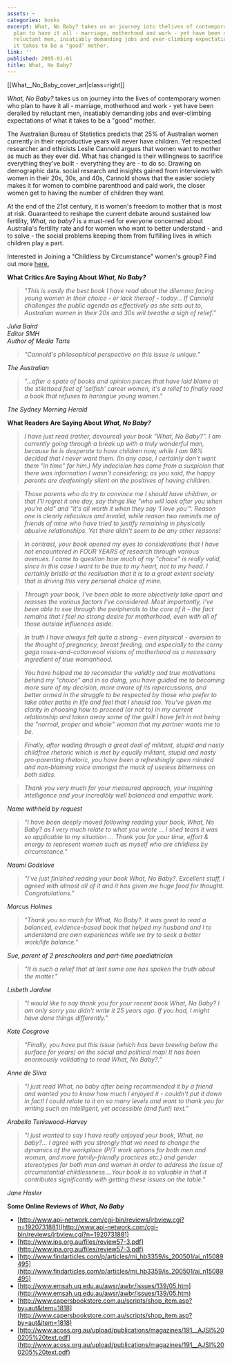 ```yaml
---
assets: ~
categories: books
excerpt: What, No Baby? takes us on journey into thelives of contemporary women who
  plan to have it all - marriage, motherhood and work - yet have been derailed by
  reluctant men, insatiably demanding jobs and ever-climbing expectations of what
  it takes to be a "good" mother.
link: ''
published: 2005-01-01
title: What, No Baby?
---
```

[[What__No_Baby_cover_art|class=right]] 

*What, No Baby?* takes us on journey into the lives of contemporary women who plan to have it all - marriage, motherhood and work - yet have been derailed by reluctant men, insatiably demanding jobs and ever-climbing expectations of what it takes to be a "good" mother.

The Australian Bureau of Statistics predicts that 25% of Australian women currently in their reproductive years will never have children. Yet respected researcher and ethicists Leslie Cannold argues that women want to mother as much as they ever did. What has changed is their willingness to sacrifice everything they've built - everything they are - to do so. Drawing on demographic data. social research and insights gained from interviews with women in their 20s, 30s, and 40s, Cannold shows that the easier society makes it for women to combine parenthood and paid work, the closer women get to having the number of children they want.

At the end of the 21st century, it is women's freedom to mother that is most at risk. Guaranteed to reshape the current debate around sustained low fertility, *What, no baby?* is a must-red for everyone concerned about Australia's fertility rate and for women who want to better understand - and to solve - the social problems keeping them from fulfilling lives in which children play a part. 

Interested in Joining a "Childless by Circumstance" women's group? Find out more [here.](http://cannold.com/books/2005-what-no-baby/childlessness-by-circumstance-flyer.pdf)

**What Critics Are Saying About** ***What, No Baby?***

> *"This is easily the best book I have read about the dilemma facing young women in their choice - or lack thereof - today... If Cannold challenges the public agenda as effectively as she sets out to, Australian women in their 20s and 30s will breathe a sigh of relief."*

*Julia Baird  
Editor SMH  
Author of Media Tarts*

> *"Cannold's philosophical perspective on this issue is unique."*

*The Australian*

> *"...after a spate of books and opinion pieces that have laid blame at the stilettoed feet of 'selfish' career women, it's a relief to finally read a book that refuses to harangue young women."*

*The Sydney Morning Herald*

**What Readers Are Saying About** ***What, No Baby?***

> *I have just read (rather, devoured) your book "What, No Baby?". I am currently going through a break up with a truly wonderful man, because he is desperate to have children now, while I am 98% decided that I never want them. (In any case, I certainly don't want them "in time" for him.) My indecision has come from a suspicion that there was information I wasn't considering; as you said, the happy parents are deafeningly silent on the positives of having children.*

> *Those parents who do try to convince me I should have children, or that I'll regret it one day, say things like "who will look after you when you're old" and "it's all worth it when they say 'I love you'". Reason one is clearly ridiculous and invalid, while reason two reminds me of friends of mine who have tried to justify remaining in physically abusive relationships. Yet there didn't seem to be any other reasons!*

> *In contrast, your book opened my eyes to considerations that I have not encountered in FOUR YEARS of research through various avenues. I came to question how much of my "choice" is really valid, since in this case I want to be true to my heart, not to my head. I certainly bristle at the realisation that it is to a great extent society that is driving this very personal choice of mine.*

> *Through your book, I've been able to more objectively take apart and reasses the various factors I've considered. Most importantly, I've been able to see through the peripherals to the core of it - the fact remains that I feel no strong desire for motherhood, even with all of those outside influences aside.*

> *In truth I have always felt quite a strong - even physical - aversion to the thought of pregnancy, breast feeding, and especially to the corny gaga roses-and-cottonwool visions of motherhood as a necessary ingredient of true womanhood.*

> *You have helped me to reconsider the validity and true motivations behind my "choice" and in so doing, you have guided me to becoming more sure of my decision, more aware of its repercussions, and better armed in the struggle to be respected by those who prefer to take other paths in life and feel that I should too. You've given me clarity in choosing how to proceed (or not to) in my current relationship and taken away some of the guilt I have felt in not being the "normal, proper and whole" woman that my partner wants me to be.*

> *Finally, after wading through a great deal of militant, stupid and nasty childfree rhetoric which is met by equally militant, stupid and nasty pro-parenting rhetoric, you have been a refreshingly open minded and non-blaming voice amongst the muck of useless bitterness on both sides.*

> *Thank you very much for your measured approach, your inspiring intelligence and your incredibly well balanced and empathic work.*

*Name withheld by request*

> *"I have been deeply moved following reading your book, What, No Baby? as I very much relate to what you wrote ... I shed tears it was so applicable to my situation ... Thank you for your time, effort & energy to represent women such as myself who are childless by circumstance."*

*Naomi Godslove*

> *"I've just finished reading your book What, No Baby?. Excellent stuff, I agreed with almost all of it and it has given me huge food for thought. Congratulations."*

*Marcus Holmes*

> *"Thank you so much for What, No Baby?. It was great to read a balanced, evidence-based book that helped my husband and I to understand are own experiences while we try to seek a better work/life balance."*

*Sue, parent of 2 preschoolers and part-time paediatrician*

> *"It is such a relief that at last some one has spoken the truth about the matter."*

*Lisbeth Jardine*

> *"I would like to say thank you for your recent book What, No Baby? I am only sorry you didn't write it 25 years ago. If you had, I might have done things differently."*

*Kate Cosgrove*

> *"Finally, you have put this issue (which has been brewing below the surface for years) on the social and political map! It has been enormously validating to read What, No Baby?."*

*Anne de Silva*

> *"I just read What, no baby after being recommended it by a friend and wanted you to know how much I enjoyed it - couldn't put it down in fact! I could relate to it on so many levels and want to thank you for writing such an intelligent, yet accessible (and fun!) text."*

*Arabella Teniswood-Harvey*

> *"I just wanted to say I have really enjoyed your book, What, no baby?... I agree with you strongly that we need to change the dynamics of the workplace (P/T work options for both men and women, and more family-friendly practices etc.) and gender stereotypes for both men and women in order to address the issue of circumstantial childlessness....Your book is so valuable in that it contributes significantly with getting these issues on the table."*

*Jane Hasler*

**Some Online Reviews of** ***What, No Baby***

* [http://www.api-network.com/cgi-bin/reviews/jrbview.cgi?n=1920731881](http://www.api-network.com/cgi-bin/reviews/jrbview.cgi?n=1920731881)  
* [http://www.ipa.org.au/files/review57-3.pdf](http://www.ipa.org.au/files/review57-3.pdf)  
* [http://www.findarticles.com/p/articles/mi_hb3359/is_200501/ai_n15089495](http://www.findarticles.com/p/articles/mi_hb3359/is_200501/ai_n15089495)  
* [http://www.emsah.uq.edu.au/awsr/awbr/issues/139/05.htm](http://www.emsah.uq.edu.au/awsr/awbr/issues/139/05.htm)  
* [http://www.capersbookstore.com.au/scripts/shop_item.asp?by=aut&item=1818](http://www.capersbookstore.com.au/scripts/shop_item.asp?by=aut&item=1818)  
* [http://www.acoss.org.au/upload/publications/magazines/191__AJSI%200205%20text.pdf](http://www.acoss.org.au/upload/publications/magazines/191__AJSI%200205%20text.pdf)
